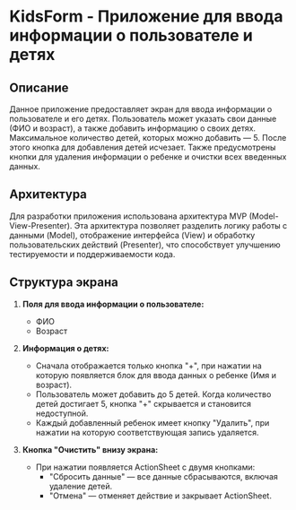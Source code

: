 # KidsForm - Приложение для ввода информации о пользователе и детях

## Описание
Данное приложение предоставляет экран для ввода информации о пользователе и его детях. Пользователь может указать свои данные (ФИО и возраст), а также добавить информацию о своих детях. Максимальное количество детей, которых можно добавить — 5. После этого кнопка для добавления детей исчезает. Также предусмотрены кнопки для удаления информации о ребенке и очистки всех введенных данных.

## Архитектура
Для разработки приложения использована архитектура MVP (Model-View-Presenter). Эта архитектура позволяет разделить логику работы с данными (Model), отображение интерфейса (View) и обработку пользовательских действий (Presenter), что способствует улучшению тестируемости и поддерживаемости кода.

## Структура экрана
1. **Поля для ввода информации о пользователе:**
   - ФИО
   - Возраст

2. **Информация о детях:**
   - Сначала отображается только кнопка "+", при нажатии на которую появляется блок для ввода данных о ребенке (Имя и возраст).
   - Пользователь может добавить до 5 детей. Когда количество детей достигает 5, кнопка "+" скрывается и становится недоступной.
   - Каждый добавленный ребенок имеет кнопку "Удалить", при нажатии на которую соответствующая запись удаляется.

3. **Кнопка "Очистить" внизу экрана:**
   - При нажатии появляется ActionSheet с двумя кнопками:
     - "Сбросить данные" — все данные сбрасываются, включая удаление детей.
     - "Отмена" — отменяет действие и закрывает ActionSheet.


